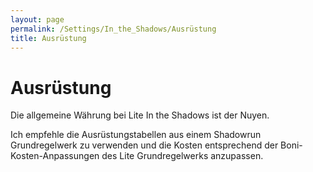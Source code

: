 ```yaml
---
layout: page
permalink: /Settings/In_the_Shadows/Ausrüstung
title: Ausrüstung
---
```


# Ausrüstung

Die allgemeine Währung bei Lite In the Shadows ist der Nuyen.

Ich empfehle die Ausrüstungstabellen aus einem Shadowrun Grundregelwerk zu verwenden und die Kosten entsprechend der Boni-Kosten-Anpassungen des Lite Grundregelwerks anzupassen.
